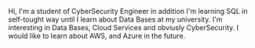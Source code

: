 Hi, I'm a student of CyberSecurity Engineer in addition I'm learning SQL in self-tought way until I learn about Data Bases at my university.
I'm interesting in Data Bases, Cloud Services and obviusly CyberSecurity.
I would like to learn about AWS, and Azure in the future.
